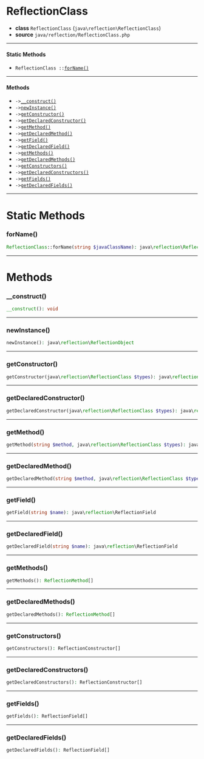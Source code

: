 # ReflectionClass

- **class** `ReflectionClass` (`java\reflection\ReflectionClass`)
- **source** `java/reflection/ReflectionClass.php`

---

#### Static Methods

- `ReflectionClass ::`[`forName()`](#method-forname)

---

#### Methods

- `->`[`__construct()`](#method-__construct)
- `->`[`newInstance()`](#method-newinstance)
- `->`[`getConstructor()`](#method-getconstructor)
- `->`[`getDeclaredConstructor()`](#method-getdeclaredconstructor)
- `->`[`getMethod()`](#method-getmethod)
- `->`[`getDeclaredMethod()`](#method-getdeclaredmethod)
- `->`[`getField()`](#method-getfield)
- `->`[`getDeclaredField()`](#method-getdeclaredfield)
- `->`[`getMethods()`](#method-getmethods)
- `->`[`getDeclaredMethods()`](#method-getdeclaredmethods)
- `->`[`getConstructors()`](#method-getconstructors)
- `->`[`getDeclaredConstructors()`](#method-getdeclaredconstructors)
- `->`[`getFields()`](#method-getfields)
- `->`[`getDeclaredFields()`](#method-getdeclaredfields)

---
# Static Methods

<a name="method-forname"></a>

### forName()
```php
ReflectionClass::forName(string $javaClassName): java\reflection\ReflectionClass
```

---
# Methods

<a name="method-__construct"></a>

### __construct()
```php
__construct(): void
```

---

<a name="method-newinstance"></a>

### newInstance()
```php
newInstance(): java\reflection\ReflectionObject
```

---

<a name="method-getconstructor"></a>

### getConstructor()
```php
getConstructor(java\reflection\ReflectionClass $types): java\reflection\ReflectionConstructor
```

---

<a name="method-getdeclaredconstructor"></a>

### getDeclaredConstructor()
```php
getDeclaredConstructor(java\reflection\ReflectionClass $types): java\reflection\ReflectionConstructor
```

---

<a name="method-getmethod"></a>

### getMethod()
```php
getMethod(string $method, java\reflection\ReflectionClass $types): java\reflection\ReflectionMethod
```

---

<a name="method-getdeclaredmethod"></a>

### getDeclaredMethod()
```php
getDeclaredMethod(string $method, java\reflection\ReflectionClass $types): java\reflection\ReflectionMethod
```

---

<a name="method-getfield"></a>

### getField()
```php
getField(string $name): java\reflection\ReflectionField
```

---

<a name="method-getdeclaredfield"></a>

### getDeclaredField()
```php
getDeclaredField(string $name): java\reflection\ReflectionField
```

---

<a name="method-getmethods"></a>

### getMethods()
```php
getMethods(): ReflectionMethod[]
```

---

<a name="method-getdeclaredmethods"></a>

### getDeclaredMethods()
```php
getDeclaredMethods(): ReflectionMethod[]
```

---

<a name="method-getconstructors"></a>

### getConstructors()
```php
getConstructors(): ReflectionConstructor[]
```

---

<a name="method-getdeclaredconstructors"></a>

### getDeclaredConstructors()
```php
getDeclaredConstructors(): ReflectionConstructor[]
```

---

<a name="method-getfields"></a>

### getFields()
```php
getFields(): ReflectionField[]
```

---

<a name="method-getdeclaredfields"></a>

### getDeclaredFields()
```php
getDeclaredFields(): ReflectionField[]
```